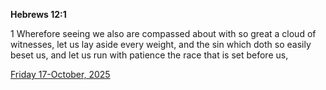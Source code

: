 **Hebrews 12:1**

1 Wherefore seeing we also are compassed about with so great a cloud of witnesses, let us lay aside every weight, and the sin which doth so easily beset us, and let us run with patience the race that is set before us,

[Friday 17-October, 2025](https://getbible.life/kjv/Hebrews/12/1)
